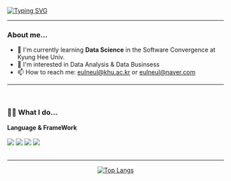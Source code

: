 [![Typing SVG](https://readme-typing-svg.demolab.com?font=Fira+Code&size=30&pause=1000&color=27A861&random=false&width=435&lines=+Hi%2C+I'm+Mina+Kim+%F0%9F%99%82)](https://git.io/typing-svg)

---
### About me...
- 🌟 I'm currently learning **Data Science** in the Software Convergence at Kyung Hee Univ. <br/>
- 🤔 I'm interested in Data Analysis & Data Businsess <br/>
- 📫 How to reach me: eulneul@khu.ac.kr or eulneul@naver.com <br/>
---
<br/>

### 👩‍💻 What I do...
**Language & FrameWork** <br/> <br/>
<img src="https://img.shields.io/badge/Python-3776AB?style=for-the-badge&logo=Python&logoColor=white"> <img src="https://img.shields.io/badge/MySQL-4479A1?style=for-the-badge&logo=MySQL&logoColor=white"> <img src="https://img.shields.io/badge/pytorch-EE4C2C?style=for-the-badge&logo=pytorch&logoColor=white"> <img src="https://img.shields.io/badge/c++-00599C?style=for-the-badge&logo=cplusplus&logoColor=white"> <br/><br/>

---
<div align="center" width =500> 
  
  [![Top Langs](https://github-readme-stats.vercel.app/api/top-langs/?username=eulneul)](https://github.com/anuraghazra/github-readme-stats)
</div>
<!--
**eulneul/eulneul** is a ✨ _special_ ✨ repository because its `README.md` (this file) appears on your GitHub profile.

Here are some ideas to get you started:

- 🔭 I’m currently working on ...
- 🌱 I’m currently learning ...
- 👯 I’m looking to collaborate on ...
- 🤔 I’m looking for help with ...
- 💬 Ask me about ...
- 📫 How to reach me: ...
- 😄 Pronouns: ...
- ⚡ Fun fact: ...
-->

